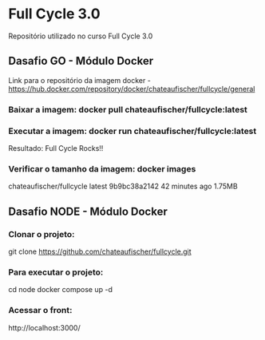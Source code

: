 # Full Cycle 3.0
Repositório utilizado no curso Full Cycle 3.0

## Dasafio GO - Módulo Docker
Link para o repositório da imagem docker - https://hub.docker.com/repository/docker/chateaufischer/fullcycle/general

### Baixar a imagem: docker pull chateaufischer/fullcycle:latest
### Executar a imagem: docker run chateaufischer/fullcycle:latest
Resultado: Full Cycle Rocks!!
### Verificar o tamanho da imagem: docker images
chateaufischer/fullcycle                                           latest              9b9bc38a2142   42 minutes ago   1.75MB

## Dasafio NODE - Módulo Docker

### Clonar o projeto: 
git clone https://github.com/chateaufischer/fullcycle.git

### Para executar o projeto:
cd node
docker compose up -d

### Acessar o front:
http://localhost:3000/




